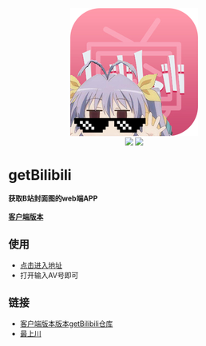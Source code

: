 <div align=center><img src="https://github.com/Jon-Millent/getBilibili.Net/blob/master/logo.png?raw=true" ></div>

<div align=center>
  <img src="https://img.shields.io/badge/license-MIT-green.svg">
  <a href="https://thisummer.000webhostapp.com/Apps/getBiliBili.zip"><img src="https://img.shields.io/badge/Language-php-brightgreen.svg" ></a>
</div>

# getBilibili
**获取B站封面图的web端APP**
<br/>
<br/>
**<a href="https://github.com/Jon-Millent/getBilibili.Net">客户端版本</a>**
## 使用
* <a href="https://thisummer.000webhostapp.com/bilibili/">点击进入地址</a>
* 打开输入AV号即可
## 链接
* <a href="https://github.com/Jon-Millent/getBilibili.Net">客户端版本版本getBilibili仓库</a>
* <a href="thisummer.top">最上川</a>


